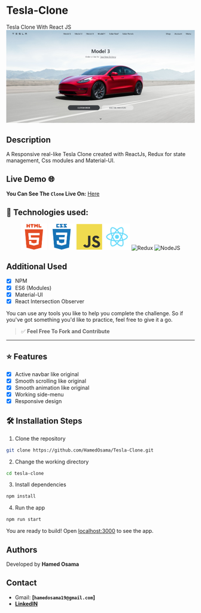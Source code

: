 # Tesla-Clone
Tesla Clone With React JS
![Demo](./public/images/demo.png)

## Description

A Responsive real-like Tesla Clone created with ReactJs, Redux for state management, Css modules and Material-UI.


## Live Demo 🌐

**You Can See The `Clone` Live On:** [Here](https://tesla-clone-roan-zeta.vercel.app/)

## :rocket: Technologies used:

<p align="center">
<img src="https://github.com/devicons/devicon/blob/master/icons/html5/html5-plain-wordmark.svg" alt="html5" width="70" height="70"/>
<img src="https://github.com/devicons/devicon/blob/master/icons/css3/css3-plain-wordmark.svg" alt="css3" width="70" height="70"/>
<img src="https://github.com/devicons/devicon/blob/master/icons/javascript/javascript-original.svg" alt="javascript" width="70" height="70"/>
<img src="https://raw.githubusercontent.com/github/explore/80688e429a7d4ef2fca1e82350fe8e3517d3494d/topics/react/react.png" alt="React"  width="70" height="70"/>
<img src="https://user-images.githubusercontent.com/99184393/180459460-36cf25b6-8654-4795-8e0c-1b2e9a8a2070.png" alt="Redux" width="70" height="70" />
<img src="https://user-images.githubusercontent.com/99184393/180462270-ea4a249c-627c-4479-9431-5c3fd25454c4.png" alt="NodeJS" width="70" height="70" />
</p>

## Additional Used
-  [x] NPM
-  [x] ES6 (Modules)
-  [x] Material-UI
-  [x] React Intersection Observer 

You can use any tools you like to help you complete the challenge. So if you've got something you'd like to practice, feel free to give it a go.

> ✅ **Feel Free To Fork and Contribute**

---

## ⭐ Features

-  [x] Active navbar like original
-  [x] Smooth scrolling like original
-  [x] Smooth animation like original
-  [x] Working side-menu
-  [x] Responsive design

## 🛠️ Installation Steps

1. Clone the repository

```bash
git clone https://github.com/HamedOsama/Tesla-Clone.git
```

2. Change the working directory

```bash
cd tesla-clone
```

3. Install dependencies

```bash
npm install
```

4. Run the app

```bash
npm run start
```

You are ready to build! Open [localhost:3000](http://localhost:3000/) to see the app.
## Authors

Developed by **Hamed Osama**

## Contact

-   Gmail: **[`hamedosama19@gmail.com`]**
-   **[LinkedIN](https://www.linkedin.com/in/hamed-osama-70b838206/)**

